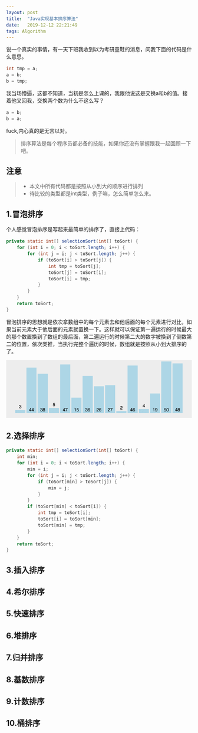 ```yaml
---
layout: post
title:  "Java实现基本排序算法"
date:   2019-12-12 22:21:49
tags: Algorithm
---
```

说一个真实的事情，有一天下班我收到以为考研童鞋的消息，问我下面的代码是什么意思。
```java
int tmp = a;
a = b;
b = tmp;
```
我当场懵逼，这都不知道，当初是怎么上课的，我跟他说这是交换a和b的值。接着他又回我，交换两个数为什么不这么写？
```java
a = b;
b = a;
```
fuck,内心真的是无言以对。

> 排序算法是每个程序员都必备的技能，如果你还没有掌握跟我一起回顾一下吧。

## 注意
> * 本文中所有代码都是按照从小到大的顺序进行排列
> * 待比较的类型都是int类型，例子嘛，怎么简单怎么来。

## 1.冒泡排序
个人感觉冒泡排序是写起来最简单的排序了，直接上代码：
```java
private static int[] selectionSort(int[] toSort) {
    for (int i = 0; i < toSort.length; i++) {
        for (int j = i; j < toSort.length; j++) {
            if (toSort[i] > toSort[j]) {
                int tmp = toSort[j];
                toSort[j] = toSort[i];
                toSort[i] = tmp;
            }
        }
    }
    return toSort;
}
```
冒泡排序的思想就是依次拿数组中的每个元素去和他后面的每个元素进行对比，如果当前元素大于他后面的元素就置换一下。这样就可以保证第一遍运行的时候最大的那个数置换到了数组的最后面，第二遍运行的时候第二大的数字被换到了倒数第二的位置，依次类推，当执行完整个遍历的时候，数组就是按照从小到大排序的了。

![bubbleSort](/assets/img/sort/bubbleSort.png)

## 2.选择排序

```java
private static int[] selectionSort(int[] toSort) {
    int min;
    for (int i = 0; i < toSort.length; i++) {
        min = i;
        for (int j = i; j < toSort.length; j++) {
            if (toSort[min] > toSort[j]) {
                min = j;
            }
        }
        if (toSort[min] < toSort[i]) {
            int tmp = toSort[i];
            toSort[i] = toSort[min];
            toSort[min] = tmp;
        }
    }
    return toSort;
}
```
## 3.插入排序
## 4.希尔排序
## 5.快速排序
## 6.堆排序
## 7.归并排序
## 8.基数排序
## 9.计数排序
## 10.桶排序


